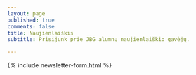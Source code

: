 ```yaml
---
layout: page
published: true
comments: false
title: Naujienlaiškis
subtitle: Prisijunk prie JBG alumnų naujienlaiškio gavėjų. 

---
```

{% include newsletter-form.html %}
